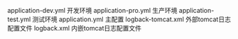application-dev.yml    	开发环境
application-pro.yml    	生产环境
application-test.yml	测试环境
application.yml			主配置
logback-tomcat.xml		外部tomcat日志配置文件
logback.xml				内嵌tomcat日志配置文件
